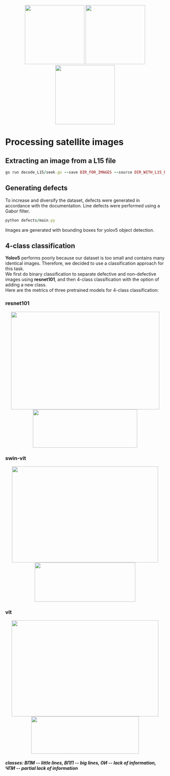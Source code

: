<p align="center">
  <img src ="https://github.com/Wormsin/satellite/assets/142012648/09d811e8-bc4a-4ead-b724-5befb0e0a185"  width="188" height="187">
  <img src = "https://github.com/Wormsin/satellite/assets/142012648/edc7d002-2ade-45fa-baf4-940ea054f73e" width="188" height="187">
  <img src ="https://github.com/Wormsin/satellite/assets/142012648/64dc4f92-c85b-4951-85fb-8e6107796a25"  width="188" height="187">
</p>

# Processing satellite images
## Extracting an image from a L15 file
```ruby
go run decode_L15/seek.go --save DIR_FOR_IMAGES --source DIR_WITH_L15_FILES
```
## Generating defects
To increase and diversify the dataset, defects were generated in accordance with the documentation.
Line defects were performed using a Gabor filter.
```ruby
python defects/main.py
```
Images are generated with bounding boxes for yolov5 object detection. 
## 4-class classification
**Yolov5** performs poorly because our dataset is too small and contains many identical images. Therefore, we decided to use a classification approach for this task. \
We first do binary classification to separate defective and non-defective images using **resnet101**, and then 4-class classification with the option of adding a new class. \
Here are the metrics of three pretrained models for 4-class classification:
### resnet101

<p align="center">
  <img src="https://github.com/Wormsin/satellite/assets/142012648/708d55ca-f8eb-4660-b9f3-39e9bfbb5ef5" width="469" height="309">
  <img src= "https://github.com/Wormsin/satellite/assets/142012648/0c0e143d-1e32-49e1-99d8-56182ef2f58d" width="330" height="121">
</p>

### swin-vit

<p align="center">
  <img src = "https://github.com/Wormsin/satellite/assets/142012648/1693d39e-f92d-4f66-8d00-b7eea401e28d" width="462" height="304">
  <img src= "https://github.com/Wormsin/satellite/assets/142012648/605ce8db-f37f-4751-b7e5-5f0888bd8dd3" width="318" height="124">
</p>

### vit

<p align="center">
  <img src="https://github.com/Wormsin/satellite/assets/142012648/36a99cb4-7a43-45b7-99e8-4867bd693127" width="464" height="304">
  <img src= "https://github.com/Wormsin/satellite/assets/142012648/6974752c-f4d4-4353-8efa-949ab3cf3866" width="340" height="118">
</p>

##### _classes_: ВПМ -- _little lines_, ВПП -- _big lines_, ОИ -- _lack of information_, ЧПИ -- _partial lack of information_





